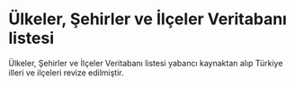 # Ülkeler, Şehirler ve İlçeler Veritabanı listesi
Ülkeler, Şehirler ve İlçeler Veritabanı listesi yabancı kaynaktan alıp Türkiye illeri ve ilçeleri revize edilmiştir.
